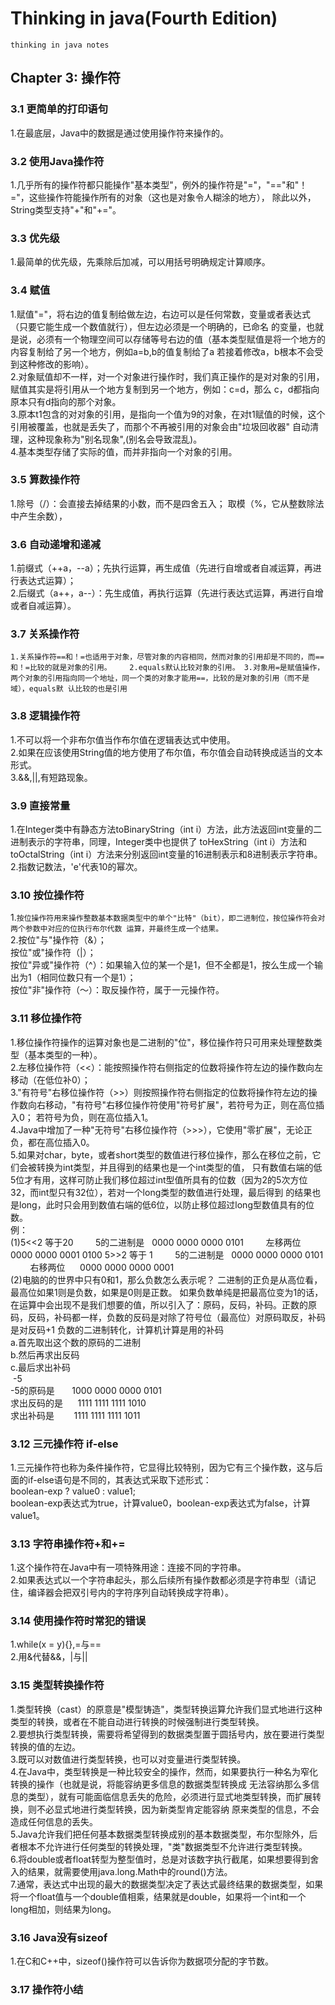 # Thinking in java(Fourth Edition)
    thinking in java notes
## Chapter 3: 操作符
### 3.1 更简单的打印语句
1.在最底层，Java中的数据是通过使用操作符来操作的。   
### 3.2 使用Java操作符
1.几乎所有的操作符都只能操作"基本类型"，例外的操作符是"="，"=="和"！="，这些操作符能操作所有的对象（这也是对象令人糊涂的地方），
除此以外，String类型支持"+"和"+="。
### 3.3 优先级
1.最简单的优先级，先乘除后加减，可以用括号明确规定计算顺序。   
### 3.4 赋值
1.赋值"="，将右边的值复制给做左边，右边可以是任何常数，变量或者表达式（只要它能生成一个数值就行），但左边必须是一个明确的，已命名
的变量，也就是说，必须有一个物理空间可以存储等号右边的值（基本类型赋值是将一个地方的内容复制给了另一个地方，例如a=b,b的值复制给了a
若接着修改a，b根本不会受到这种修改的影响）。   
2.对象赋值却不一样，对一个对象进行操作时，我们真正操作的是对对象的引用，赋值其实是将引用从一个地方复制到另一个地方，例如：c=d，那么
c，d都指向原本只有d指向的那个对象。   
3.原本t1包含的对对象的引用，是指向一个值为9的对象，在对t1赋值的时候，这个引用被覆盖，也就是丢失了，而那个不再被引用的对象会由"垃圾回收器"
自动清理，这种现象称为"别名现象",(别名会导致混乱)。   
4.基本类型存储了实际的值，而并非指向一个对象的引用。   
### 3.5 算数操作符
1.除号（/）：会直接去掉结果的小数，而不是四舍五入； 取模（%，它从整数除法中产生余数），
### 3.6 自动递增和递减
1.前缀式（++a，--a）；先执行运算，再生成值（先进行自增或者自减运算，再进行表达式运算）；   
2.后缀式（a++，a--）：先生成值，再执行运算（先进行表达式运算，再进行自增或者自减运算）。
### 3.7 关系操作符
`1.关系操作符==和！=也适用于对象，尽管对象的内容相同，然而对象的引用却是不同的，而==和！=比较的就是对象的引用。   
2.equals默认比较对象的引用。
3.对象用=是赋值操作，两个对象的引用指向同一个地址，同一个类的对象才能用==，比较的是对象的引用（而不是域），equals默
认比较的也是引用`
### 3.8 逻辑操作符
1.不可以将一个非布尔值当作布尔值在逻辑表达式中使用。   
2.如果在应该使用String值的地方使用了布尔值，布尔值会自动转换成适当的文本形式。   
3.&&,||,有短路现象。
### 3.9 直接常量
1.在Integer类中有静态方法toBinaryString（int i）方法，此方法返回int变量的二进制表示的字符串，同理，Integer类中也提供了
toHexString（int i）方法和toOctalString（int i）方法来分别返回int变量的16进制表示和8进制表示字符串。   
2.指数记数法，'e'代表10的幂次。   
### 3.10 按位操作符
1.`按位操作符用来操作整数基本数据类型中的单个"比特"（bit），即二进制位，按位操作符会对两个参数中对应的位执行布尔代数
运算，并最终生成一个结果。`   
2.按位"与"操作符（&）；   
按位"或"操作符（|）；   
按位"异或"操作符（^）：如果输入位的某一个是1，但不全都是1，按么生成一个输出为1（相同位数只有一个是1）；   
按位"非"操作符（～）：取反操作符，属于一元操作符。
### 3.11 移位操作符
1.移位操作符操作的运算对象也是二进制的"位"，移位操作符只可用来处理整数类型（基本类型的一种）。   
2.左移位操作符（<<）：能按照操作符右侧指定的位数将操作符左边的操作数向左移动（在低位补0）；   
3."有符号"右移位操作符（>>）则按照操作符右侧指定的位数将操作符左边的操作数向右移动，"有符号"右移位操作符使用"符号扩展"，若符号为正，则在高位插入0；
若符号为负，则在高位插入1。   
4.Java中增加了一种"无符号"右移位操作符（>>>），它使用"零扩展"，无论正负，都在高位插入0。   
5.如果对char，byte，或者short类型的数值进行移位操作，那么在移位之前，它们会被转换为int类型，并且得到的结果也是一个int类型的值，
只有数值右端的低5位才有用，这样可防止我们移位超过int型值所具有的位数（因为2的5次方位32，而int型只有32位），若对一个long类型的数值进行处理，最后得到
的结果也是long，此时只会用到数值右端的低6位，以防止移位超过long型数值具有的位数。   
例：   
(1)5<<2 等于20
        5的二进制是   0000 0000 0000 0101
        左移两位      0000 0000 0001 0100
5>>2 等于 1
        5的二进制是   0000 0000 0000 0101
        右移两位      0000 0000 0000 0001   
(2)电脑的的世界中只有0和1，那么负数怎么表示呢？
二进制的正负是从高位看，最高位如果1则是负数，如果是0则是正数。
如果负数单纯是把最高位变为1的话，在运算中会出现不是我们想要的值，所以引入了：原码，反码，补码。正数的原码，反码，补码都一样，负数的反码是对除了符号位（最高位）对原码取反，补码是对反码+1
负数的二进制转化，计算机计算是用的补码   
a.首先取出这个数的原码的二进制   
b.然后再求出反码   
c.最后求出补码   
 -5   
-5的原码是       1000 0000 0000 0101   
求出反码的是      1111 1111 1111 1010   
求出补码是        1111 1111 1111 1011  
### 3.12 三元操作符 if-else
1.三元操作符也称为条件操作符，它显得比较特别，因为它有三个操作数，这与后面的if-else语句是不同的，其表达式采取下述形式：   
boolean-exp ? value0 : value1;   
boolean-exp表达式为true，计算value0，boolean-exp表达式为false，计算value1。
### 3.13 字符串操作符+和+=
1.这个操作符在Java中有一项特殊用途：连接不同的字符串。   
2.如果表达式以一个字符串起头，那么后续所有操作数都必须是字符串型（请记住，编译器会把双引号内的字符序列自动转换成字符串）。
### 3.14 使用操作符时常犯的错误
1.while(x = y){},=与==   
2.用&代替&&，|与||
### 3.15 类型转换操作符
1.类型转换（cast）的原意是"模型铸造"，类型转换运算允许我们显式地进行这种类型的转换，或者在不能自动进行转换的时候强制进行类型转换。   
2.要想执行类型转换，需要将希望得到的数据类型置于圆括号内，放在要进行类型转换的值的左边。   
3.既可以对数值进行类型转换，也可以对变量进行类型转换。   
4.在Java中，类型转换是一种比较安全的操作，然而，如果要执行一种名为窄化转换的操作（也就是说，将能容纳更多信息的数据类型转换成
无法容纳那么多信息的类型），就有可能面临信息丢失的危险，必须进行显式地类型转换，而扩展转换，则不必显式地进行类型转换，因为新类型肯定能容纳
原来类型的信息，不会造成任何信息的丢失。   
5.Java允许我们把任何基本数据类型转换成别的基本数据类型，布尔型除外，后者根本不允许进行任何类型的转换处理，"类"数据类型不允许进行类型转换。   
6.将double或者float转型为整型值时，总是对该数字执行截尾，如果想要得到舍入的结果，就需要使用java.long.Math中的round()方法。   
7.通常，表达式中出现的最大的数据类型决定了表达式最终结果的数据类型，如果将一个float值与一个double值相乘，结果就是double，如果将一个int和一个
long相加，则结果为long。
### 3.16 Java没有sizeof
1.在C和C++中，sizeof()操作符可以告诉你为数据项分配的字节数。
### 3.17 操作符小结
